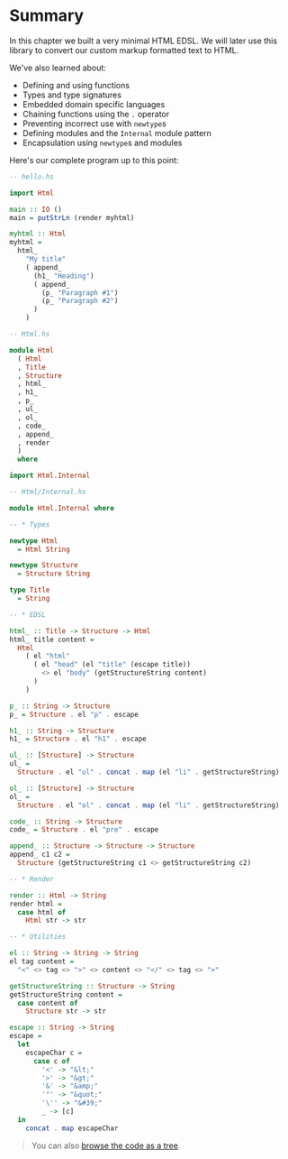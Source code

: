 # Summary

In this chapter we built a very minimal HTML EDSL.
We will later use this library to convert our custom markup formatted text to HTML.

We've also learned about:

- Defining and using functions
- Types and type signatures
- Embedded domain specific languages
- Chaining functions using the `.` operator
- Preventing incorrect use with `newtype`s
- Defining modules and the `Internal` module pattern
- Encapsulation using `newtype`s and modules

Here's our complete program up to this point:

```haskell
-- hello.hs

import Html

main :: IO ()
main = putStrLn (render myhtml)

myhtml :: Html
myhtml =
  html_
    "My title"
    ( append_
      (h1_ "Heading")
      ( append_
        (p_ "Paragraph #1")
        (p_ "Paragraph #2")
      )
    )
```

```haskell
-- Html.hs

module Html
  ( Html
  , Title
  , Structure
  , html_
  , h1_
  , p_
  , ul_
  , ol_
  , code_
  , append_
  , render
  )
  where

import Html.Internal
```

```haskell
-- Html/Internal.hs

module Html.Internal where

-- * Types

newtype Html
  = Html String

newtype Structure
  = Structure String

type Title
  = String

-- * EDSL

html_ :: Title -> Structure -> Html
html_ title content =
  Html
    ( el "html"
      ( el "head" (el "title" (escape title))
        <> el "body" (getStructureString content)
      )
    )

p_ :: String -> Structure
p_ = Structure . el "p" . escape

h1_ :: String -> Structure
h1_ = Structure . el "h1" . escape

ul_ :: [Structure] -> Structure
ul_ =
  Structure . el "ul" . concat . map (el "li" . getStructureString)

ol_ :: [Structure] -> Structure
ol_ =
  Structure . el "ol" . concat . map (el "li" . getStructureString)

code_ :: String -> Structure
code_ = Structure . el "pre" . escape

append_ :: Structure -> Structure -> Structure
append_ c1 c2 =
  Structure (getStructureString c1 <> getStructureString c2)

-- * Render

render :: Html -> String
render html =
  case html of
    Html str -> str

-- * Utilities

el :: String -> String -> String
el tag content =
  "<" <> tag <> ">" <> content <> "</" <> tag <> ">"

getStructureString :: Structure -> String
getStructureString content =
  case content of
    Structure str -> str

escape :: String -> String
escape =
  let
    escapeChar c =
      case c of
        '<' -> "&lt;"
        '>' -> "&gt;"
        '&' -> "&amp;"
        '"' -> "&quot;"
        '\'' -> "&#39;"
        _ -> [c]
  in
    concat . map escapeChar
```

> You can also [browse the code as a tree](https://github.com/soupi/learn-haskell-blog-generator/tree/2a4691de627bcb280e92f3d02a88d5404179dc86).
